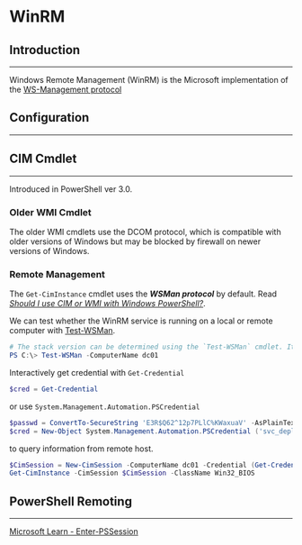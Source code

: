 # WinRM
## Introduction
---
Windows Remote Management (WinRM) is the Microsoft implementation of the [WS-Management protocol](https://learn.microsoft.com/en-us/windows/win32/winrm/ws-management-protocol)

## Configuration
---

## CIM Cmdlet
---
Introduced in PowerShell ver 3.0.

### Older WMI Cmdlet
The older WMI cmdlets use the DCOM protocol, which is compatible with older versions of Windows but may be blocked by firewall on newer versions of Windows.

### Remote Management
The `Get-CimInstance` cmdlet uses the ***WSMan protocol*** by default.
Read [*Should I use CIM or WMI with Windows PowerShell?*](https://devblogs.microsoft.com/scripting/should-i-use-cim-or-wmi-with-windows-powershell/).

We can test whether the WinRM service is running on a local or remote computer with [Test-WSMan](https://learn.microsoft.com/en-us/powershell/module/microsoft.wsman.management/test-wsman?view=powershell-7.3).
```PowerShell
# The stack version can be determined using the `Test-WSMan` cmdlet. It needs to be version 3.0. to support WSMan
PS C:\> Test-WSMan -ComputerName dc01
```

Interactively get credential with `Get-Credential`
```PowerShell
$cred = Get-Credential
```
or use `System.Management.Automation.PSCredential`
```PowerShell
$passwd = ConvertTo-SecureString 'E3R$Q62^12p7PLlC%KWaxuaV' -AsPlainText -Force
$cred = New-Object System.Management.Automation.PSCredential ('svc_deploy', $p)
```
to query information from remote host.
```PowerShell
$CimSession = New-CimSession -ComputerName dc01 -Credential (Get-Credential)
Get-CimInstance -CimSession $CimSession -ClassName Win32_BIOS
```

## PowerShell Remoting
---
[Microsoft Learn - Enter-PSSession](https://learn.microsoft.com/en-us/powershell/module/microsoft.powershell.core/enter-pssession?view=powershell-7.3)  